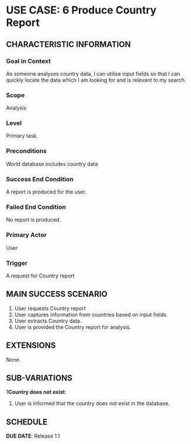 # USE CASE: 6 Produce Country Report

## CHARACTERISTIC INFORMATION

### Goal in Context

As someone analyses country data, I can utilise input fields so that I can quickly locate the
data which I am looking for and is relevant to my search.

### Scope

Analysis

### Level

Primary task.

### Preconditions

World database includes country data

### Success End Condition

A report is produced for the user.

### Failed End Condition

No report is produced.

### Primary Actor

User

### Trigger

A request for Country report 

## MAIN SUCCESS SCENARIO

1. User requests Country report
2. User captures information from countries based on input fields
3. User extracts Country data.
4. User is provided the Country report for analysis.

## EXTENSIONS

None.

## SUB-VARIATIONS

1**Country does not exist**:
1. User is informed that the country does not exist in the database.

## SCHEDULE

**DUE DATE**: Release 1.1